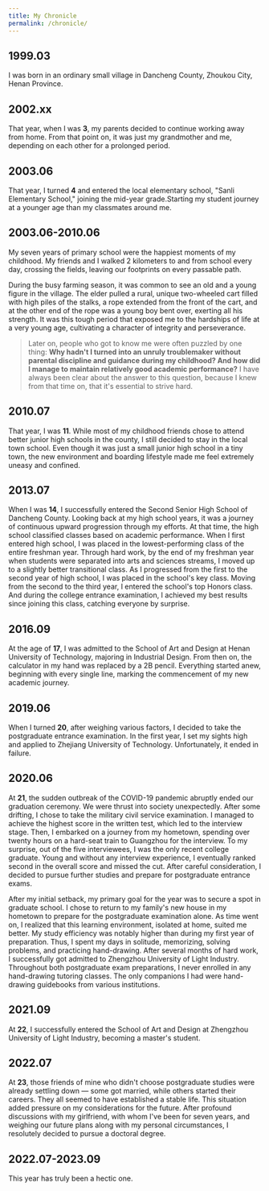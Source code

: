 ```yaml
---
title: My Chronicle
permalink: /chronicle/
---
```

## 1999.03
I was born in an ordinary small village in Dancheng County, Zhoukou City, Henan Province.
## 2002.xx
That year, when I was **3**, my parents decided to continue working away from home. From that point on, it was just my grandmother and me, depending on each other for a prolonged period.
## 2003.06
That year, I turned **4** and entered the local elementary school, "Sanli Elementary School," joining the mid-year grade.Starting my student journey at a younger age than my classmates around me.
## 2003.06-2010.06
My seven years of primary school were the happiest moments of my childhood. My friends and I walked 2 kilometers to and from school every day, crossing the fields, leaving our footprints on every passable path.  

During the busy farming season, it was common to see an old and a young figure in the village. The elder pulled a rural, unique two-wheeled cart filled with high piles of the stalks, a rope extended from the front of the cart, and at the other end of the rope was a young boy bent over, exerting all his strength. It was this tough period that exposed me to the hardships of life at a very young age, cultivating a character of integrity and perseverance.  
> Later on, people who got to know me were often puzzled by one thing: **Why hadn't I turned into an unruly troublemaker without parental discipline and guidance during my childhood? And how did I manage to maintain relatively good academic performance?** I have always been clear about the answer to this question, because I knew from that time on, that it's essential to strive hard.

## 2010.07
That year, I was **11**. While most of my childhood friends chose to attend better junior high schools in the county, I still decided to stay in the local town school. Even though it was just a small junior high school in a tiny town, the new environment and boarding lifestyle made me feel extremely uneasy and confined.
## 2013.07
When I was **14**, I successfully entered the Second Senior High School of Dancheng County. Looking back at my high school years, it was a journey of continuous upward progression through my efforts. At that time, the high school classified classes based on academic performance. When I first entered high school, I was placed in the lowest-performing class of the entire freshman year. Through hard work, by the end of my freshman year when students were separated into arts and sciences streams, I moved up to a slightly better transitional class. As I progressed from the first to the second year of high school, I was placed in the school's key class. Moving from the second to the third year, I entered the school's top Honors class. And during the college entrance examination, I achieved my best results since joining this class, catching everyone by surprise.
## 2016.09
At the age of **17**, I was admitted to the School of Art and Design at Henan University of Technology, majoring in Industrial Design. From then on, the calculator in my hand was replaced by a 2B pencil. Everything started anew, beginning with every single line, marking the commencement of my new academic journey.
## 2019.06
When I turned **20**, after weighing various factors, I decided to take the postgraduate entrance examination. In the first year, I set my sights high and applied to Zhejiang University of Technology. Unfortunately, it ended in failure.
## 2020.06
At **21**, the sudden outbreak of the COVID-19 pandemic abruptly ended our graduation ceremony. We were thrust into society unexpectedly. After some drifting, I chose to take the military civil service examination. I managed to achieve the highest score in the written test, which led to the interview stage. Then, I embarked on a journey from my hometown, spending over twenty hours on a hard-seat train to Guangzhou for the interview. To my surprise, out of the five interviewees, I was the only recent college graduate. Young and without any interview experience, I eventually ranked second in the overall score and missed the cut. After careful consideration, I decided to pursue further studies and prepare for postgraduate entrance exams.  

After my initial setback, my primary goal for the year was to secure a spot in graduate school. I chose to return to my family's new house in my hometown to prepare for the postgraduate examination alone. As time went on, I realized that this learning environment, isolated at home, suited me better. My study efficiency was notably higher than during my first year of preparation. Thus, I spent my days in solitude, memorizing, solving problems, and practicing hand-drawing. After several months of hard work, I successfully got admitted to Zhengzhou University of Light Industry. Throughout both postgraduate exam preparations, I never enrolled in any hand-drawing tutoring classes. The only companions I had were hand-drawing guidebooks from various institutions.
## 2021.09
At **22**, I successfully entered the School of Art and Design at Zhengzhou University of Light Industry, becoming a master's student.
## 2022.07
At **23**, those friends of mine who didn't choose postgraduate studies were already settling down — some got married, while others started their careers. They all seemed to have established a stable life. This situation added pressure on my considerations for the future. After profound discussions with my girlfriend, with whom I've been for seven years, and weighing our future plans along with my personal circumstances, I resolutely decided to pursue a doctoral degree.
## 2022.07-2023.09
This year has truly been a hectic one.
